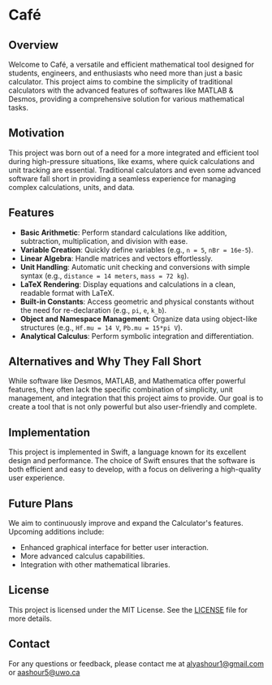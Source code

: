# Café

## Overview
Welcome to Café, a versatile and efficient mathematical tool designed for students, engineers, and enthusiasts who need more than just a basic calculator. This project aims to combine the simplicity of traditional calculators with the advanced features of softwares like MATLAB & Desmos, providing a comprehensive solution for various mathematical tasks.

## Motivation
This project was born out of a need for a more integrated and efficient tool during high-pressure situations, like exams, where quick calculations and unit tracking are essential. Traditional calculators and even some advanced software fall short in providing a seamless experience for managing complex calculations, units, and data.

## Features
- **Basic Arithmetic**: Perform standard calculations like addition, subtraction, multiplication, and division with ease.
- **Variable Creation**: Quickly define variables (e.g., `n = 5`, `nBr = 16e-5`).
- **Linear Algebra**: Handle matrices and vectors effortlessly.
- **Unit Handling**: Automatic unit checking and conversions with simple syntax (e.g., `distance = 14 meters`, `mass = 72 kg`).
- **LaTeX Rendering**: Display equations and calculations in a clean, readable format with LaTeX.
- **Built-in Constants**: Access geometric and physical constants without the need for re-declaration (e.g., `pi`, `e`, `k_b`).
- **Object and Namespace Management**: Organize data using object-like structures (e.g., `Hf.mu = 14 V`, `Pb.mu = 15*pi V`).
- **Analytical Calculus**: Perform symbolic integration and differentiation.

## Alternatives and Why They Fall Short
While software like Desmos, MATLAB, and Mathematica offer powerful features, they often lack the specific combination of simplicity, unit management, and integration that this project aims to provide. Our goal is to create a tool that is not only powerful but also user-friendly and complete.

## Implementation
This project is implemented in Swift, a language known for its excellent design and performance. The choice of Swift ensures that the software is both efficient and easy to develop, with a focus on delivering a high-quality user experience.

## Future Plans
We aim to continuously improve and expand the Calculator's features. Upcoming additions include:
- Enhanced graphical interface for better user interaction.
- More advanced calculus capabilities.
- Integration with other mathematical libraries.
  
## License
This project is licensed under the MIT License. See the [LICENSE](LICENSE) file for more details.

## Contact
For any questions or feedback, please contact me at [alyashour1@gmail.com](mailto:alyashour1@gmail.com) or [aashour5@uwo.ca](mailto:aashour5@uwo.ca)
